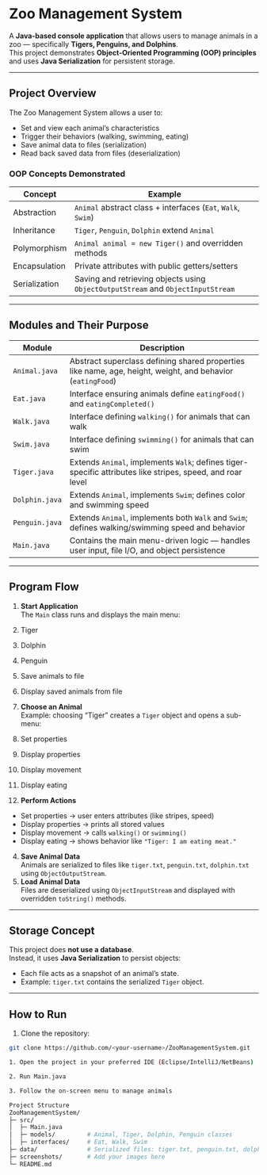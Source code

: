 # Zoo Management System

A **Java-based console application** that allows users to manage animals in a zoo — specifically **Tigers, Penguins, and Dolphins**.  
This project demonstrates **Object-Oriented Programming (OOP) principles** and uses **Java Serialization** for persistent storage.

---

## Project Overview

The Zoo Management System allows a user to:

- Set and view each animal’s characteristics  
- Trigger their behaviors (walking, swimming, eating)  
- Save animal data to files (serialization)  
- Read back saved data from files (deserialization)  

### OOP Concepts Demonstrated
| Concept | Example |
|---------|---------|
| Abstraction | `Animal` abstract class + interfaces (`Eat`, `Walk`, `Swim`) |
| Inheritance | `Tiger`, `Penguin`, `Dolphin` extend `Animal` |
| Polymorphism | `Animal animal = new Tiger()` and overridden methods |
| Encapsulation | Private attributes with public getters/setters |
| Serialization | Saving and retrieving objects using `ObjectOutputStream` and `ObjectInputStream` |

---

## Modules and Their Purpose

| Module | Description |
|--------|-------------|
| `Animal.java` | Abstract superclass defining shared properties like name, age, height, weight, and behavior (`eatingFood`) |
| `Eat.java` | Interface ensuring animals define `eatingFood()` and `eatingCompleted()` |
| `Walk.java` | Interface defining `walking()` for animals that can walk |
| `Swim.java` | Interface defining `swimming()` for animals that can swim |
| `Tiger.java` | Extends `Animal`, implements `Walk`; defines tiger-specific attributes like stripes, speed, and roar level |
| `Dolphin.java` | Extends `Animal`, implements `Swim`; defines color and swimming speed |
| `Penguin.java` | Extends `Animal`, implements both `Walk` and `Swim`; defines walking/swimming speed and behavior |
| `Main.java` | Contains the main menu-driven logic — handles user input, file I/O, and object persistence |

---

## Program Flow

1. **Start Application**  
   The `Main` class runs and displays the main menu:  
  1. Tiger

  2. Dolphin

  3. Penguin

  4. Save animals to file

  5. Display saved animals from file

2. **Choose an Animal**  
Example: choosing “Tiger” creates a `Tiger` object and opens a sub-menu:  
1. Set properties

2. Display properties

3. Display movement

4. Display eating

3. **Perform Actions**  
- Set properties → user enters attributes (like stripes, speed)  
- Display properties → prints all stored values  
- Display movement → calls `walking()` or `swimming()`  
- Display eating → shows behavior like `"Tiger: I am eating meat."`  
4. **Save Animal Data**  
Animals are serialized to files like `tiger.txt`, `penguin.txt`, `dolphin.txt` using `ObjectOutputStream`.  
5. **Load Animal Data**  
Files are deserialized using `ObjectInputStream` and displayed with overridden `toString()` methods.

---

## Storage Concept

This project does **not use a database**.  
Instead, it uses **Java Serialization** to persist objects:

- Each file acts as a snapshot of an animal’s state.  
- Example: `tiger.txt` contains the serialized `Tiger` object.

---

## How to Run

1. Clone the repository:
```bash
git clone https://github.com/<your-username>/ZooManagementSystem.git

1. Open the project in your preferred IDE (Eclipse/IntelliJ/NetBeans)

2. Run Main.java

3. Follow the on-screen menu to manage animals

Project Structure
ZooManagementSystem/
├─ src/
│  ├─ Main.java
│  ├─ models/         # Animal, Tiger, Dolphin, Penguin classes
│  ├─ interfaces/     # Eat, Walk, Swim
├─ data/              # Serialized files: tiger.txt, penguin.txt, dolphin.txt
├─ screenshots/       # Add your images here
└─ README.md
